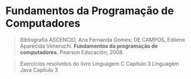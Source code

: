# Fundamentos da Programação de Computadores

> Bibliografia
> ASCENCIO, Ana Fernanda Gomes; DE CAMPOS, Edilene Aparecida Veneruchi. <strong>Fundamentos da programação de computadores.</strong> Pearson Educación, 2008.

> Exercícios resolvidos do livro
  Linguagem C
    Capítulo 3
  Linguagem Java
    Capítulo 3
